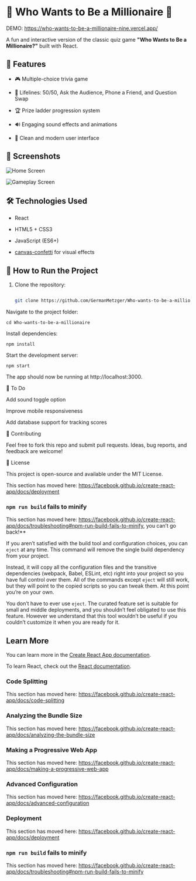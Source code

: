 # 🧠 Who Wants to Be a Millionaire 🎉

DEMO: https://who-wants-to-be-a-millionaire-nine.vercel.app/


A fun and interactive version of the classic quiz game **"Who Wants to Be a Millionaire?"** built with React.



## 🚀 Features



- 🎮 Multiple-choice trivia game

- 🧩 Lifelines: 50/50, Ask the Audience, Phone a Friend, and Question Swap

- 🏆 Prize ladder progression system

- 🔊 Engaging sound effects and animations

- 🎨 Clean and modern user interface



## 📸 Screenshots



<!-- You can add your images inside a folder like /assets and link them below -->

![Home Screen](https://github.com/user-attachments/assets/93dfbbf0-f888-4d8a-94a1-9b9dab23b96e)















![Gameplay Screen](https://github.com/user-attachments/assets/09fb7776-a069-4c71-82de-7d8dc31c4aab)

## 🛠️ Technologies Used



- React

- HTML5 + CSS3

- JavaScript (ES6+)

- [canvas-confetti](https://github.com/catdad/canvas-confetti) for visual effects



## 📂 How to Run the Project



1. Clone the repository:

   ```bash

   git clone https://github.com/GermanMetzger/Who-wants-to-be-a-millionaire.git

   
Navigate to the project folder:

    cd Who-wants-to-be-a-millionaire

Install dependencies:

    npm install

Start the development server:

    npm start


The app should now be running at http://localhost:3000.

📌 To Do



Add sound toggle option



Improve mobile responsiveness


Add database support for tracking scores



🙌 Contributing



Feel free to fork this repo and submit pull requests. Ideas, bug reports, and feedback are welcome!

📄 License



This project is open-source and available under the MIT License.

This section has moved here: https://facebook.github.io/create-react-app/docs/deployment



### `npm run build` fails to minify



This section has moved here: https://facebook.github.io/create-react-app/docs/troubleshooting#npm-run-build-fails-to-minify, you can’t go back!**

If you aren’t satisfied with the build tool and configuration choices, you can `eject` at any time. This command will remove the single build dependency from your project.

Instead, it will copy all the configuration files and the transitive dependencies (webpack, Babel, ESLint, etc) right into your project so you have full control over them. All of the commands except `eject` will still work, but they will point to the copied scripts so you can tweak them. At this point you’re on your own.

You don’t have to ever use `eject`. The curated feature set is suitable for small and middle deployments, and you shouldn’t feel obligated to use this feature. However we understand that this tool wouldn’t be useful if you couldn’t customize it when you are ready for it.

## Learn More

You can learn more in the [Create React App documentation](https://facebook.github.io/create-react-app/docs/getting-started).

To learn React, check out the [React documentation](https://reactjs.org/).

### Code Splitting

This section has moved here: https://facebook.github.io/create-react-app/docs/code-splitting

### Analyzing the Bundle Size

This section has moved here: https://facebook.github.io/create-react-app/docs/analyzing-the-bundle-size

### Making a Progressive Web App

This section has moved here: https://facebook.github.io/create-react-app/docs/making-a-progressive-web-app

### Advanced Configuration

This section has moved here: https://facebook.github.io/create-react-app/docs/advanced-configuration

### Deployment

This section has moved here: https://facebook.github.io/create-react-app/docs/deployment

### `npm run build` fails to minify

This section has moved here: https://facebook.github.io/create-react-app/docs/troubleshooting#npm-run-build-fails-to-minify
